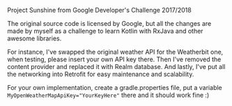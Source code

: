 Project Sunshine from Google Developer's Challenge 2017/2018

The original source code is licensed by Google, but all the changes are made by myself as
a challenge to learn Kotlin with RxJava and other awesome libraries. 

For instance, I've swapped the original weather API for the Weatherbit one, when testing, please 
insert your own API key there. Then I've removed the content provider and replaced it with Realm 
database. And lastly, I've put all the networking into Retrofit for easy maintenance and scalability.

For your own implementation, create a gradle.properties file, put a variable `MyOpenWeatherMapApiKey="YourKeyHere"` there and it should work fine :)